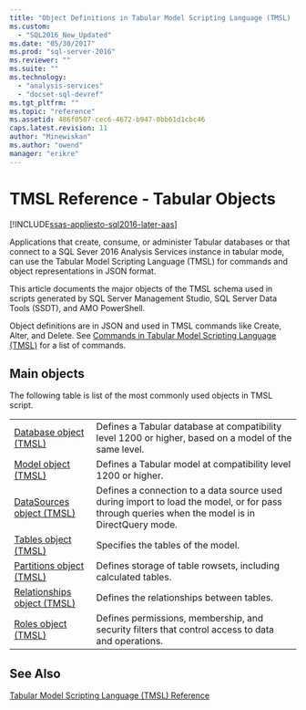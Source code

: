 ```yaml
---
title: "Object Definitions in Tabular Model Scripting Language (TMSL) | Microsoft Docs"
ms.custom: 
  - "SQL2016_New_Updated"
ms.date: "05/30/2017"
ms.prod: "sql-server-2016"
ms.reviewer: ""
ms.suite: ""
ms.technology: 
  - "analysis-services"
  - "docset-sql-devref"
ms.tgt_pltfrm: ""
ms.topic: "reference"
ms.assetid: 486f0507-cec6-4672-b947-0bb61d1cbc46
caps.latest.revision: 11
author: "Minewiskan"
ms.author: "owend"
manager: "erikre"
---
```

# TMSL Reference - Tabular Objects

[!INCLUDE[ssas-appliesto-sql2016-later-aas](../includes/ssas-appliesto-sql2016-later-aas.md)]

  Applications that create, consume, or administer Tabular databases or that connect to a SQL Sever 2016 Analysis Services instance in tabular mode, can use the Tabular Model Scripting Language (TMSL) for commands and object representations in JSON format.  
  
 This article documents the major objects of the TMSL schema used in scripts generated by SQL Server Management Studio, SQL Server Data Tools (SSDT), and AMO PowerShell.  
  
 Object definitions are in JSON and used in TMSL commands like Create, Alter, and Delete. See [Commands in Tabular Model Scripting Language &#40;TMSL&#41;](../../analysis-services/tabular-models-scripting-language-commands/tmsl-reference-commands.md) for a list of commands.  
  
## Main objects  
 The following table is list of the most commonly used objects in TMSL script.  
  
|||  
|-|-|  
|[Database object &#40;TMSL&#41;](../../analysis-services/tabular-models-scripting-language-objects/database-object-tmsl.md)|Defines a Tabular database at compatibility level 1200 or higher, based on a model of the same level.|  
|[Model object &#40;TMSL&#41;](../../analysis-services/tabular-models-scripting-language-objects/model-object-tmsl.md)|Defines a Tabular model at compatibility level 1200 or higher.|  
|[DataSources object &#40;TMSL&#41;](../../analysis-services/tabular-models-scripting-language-objects/datasources-object-tmsl.md)|Defines a connection to a data source used during import to load the model, or for pass through queries when the model is in DirectQuery mode.|  
|[Tables object &#40;TMSL&#41;](../../analysis-services/tabular-models-scripting-language-objects/tables-object-tmsl.md)|Specifies the tables of the model.|  
|[Partitions object &#40;TMSL&#41;](../../analysis-services/tabular-models-scripting-language-objects/partitions-object-tmsl.md)|Defines storage of table rowsets, including calculated tables.|  
|[Relationships object &#40;TMSL&#41;](../../analysis-services/tabular-models-scripting-language-objects/relationships-object-tmsl.md)|Defines the relationships between tables.|  
|[Roles object &#40;TMSL&#41;](../../analysis-services/tabular-models-scripting-language-objects/roles-object-tmsl.md)|Defines permissions, membership, and security filters that control access to data and operations.|  
  
## See Also  
 [Tabular Model Scripting Language &#40;TMSL&#41; Reference](../../analysis-services/tabular-model-scripting-language-tmsl-reference.md)  
  
  